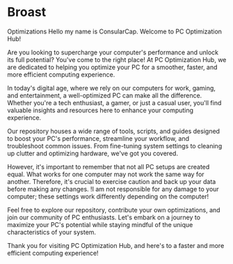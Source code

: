 # Broast
Optimizations
Hello my name is ConsularCap.
Welcome to PC Optimization Hub!

Are you looking to supercharge your computer's performance and unlock its full potential? You've come to the right place! At PC Optimization Hub, we are dedicated to helping you optimize your PC for a smoother, faster, and more efficient computing experience.

In today's digital age, where we rely on our computers for work, gaming, and entertainment, a well-optimized PC can make all the difference. Whether you're a tech enthusiast, a gamer, or just a casual user, you'll find valuable insights and resources here to enhance your computing experience.

Our repository houses a wide range of tools, scripts, and guides designed to boost your PC's performance, streamline your workflow, and troubleshoot common issues. From fine-tuning system settings to cleaning up clutter and optimizing hardware, we've got you covered.

However, it's important to remember that not all PC setups are created equal. What works for one computer may not work the same way for another. Therefore, it's crucial to exercise caution and back up your data before making any changes. !I am not responsible for any damage to your computer; these settings work differently depending on the computer!

Feel free to explore our repository, contribute your own optimizations, and join our community of PC enthusiasts. Let's embark on a journey to maximize your PC's potential while staying mindful of the unique characteristics of your system.

Thank you for visiting PC Optimization Hub, and here's to a faster and more efficient computing experience!

